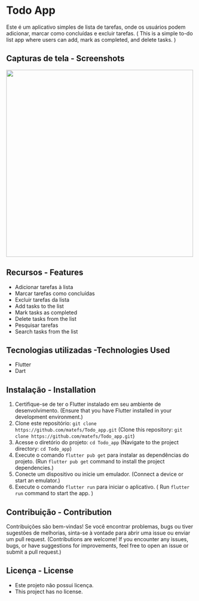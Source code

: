 # Todo App

Este é um aplicativo simples de lista de tarefas, onde os usuários podem adicionar, marcar como concluídas e excluir tarefas. (
This is a simple to-do list app where users can add, mark as completed, and delete tasks. )


## Capturas de tela - Screenshots 
<img src='https://github.com/matefs/Todo_app/assets/30128774/4d1359c6-0b61-43e4-b8f1-83dbf28d28a5' width='500'/>
 


## Recursos - Features

- Adicionar tarefas à lista
- Marcar tarefas como concluídas
- Excluir tarefas da lista
- Add tasks to the list
- Mark tasks as completed
- Delete tasks from the list
- Pesquisar tarefas
- Search tasks from the list



## Tecnologias utilizadas -Technologies Used

- Flutter
- Dart

## Instalação - Installation


1. Certifique-se de ter o Flutter instalado em seu ambiente de desenvolvimento.
   (Ensure that you have Flutter installed in your development environment.)
2. Clone este repositório: `git clone https://github.com/matefs/Todo_app.git`
   (Clone this repository: `git clone https://github.com/matefs/Todo_app.git`)
3. Acesse o diretório do projeto: `cd Todo_app`
   (Navigate to the project directory: `cd Todo_app`)
4. Execute o comando `flutter pub get` para instalar as dependências do projeto.
   (Run `flutter pub get` command to install the project dependencies.)
5. Conecte um dispositivo ou inicie um emulador.
   (Connect a device or start an emulator.)
6. Execute o comando `flutter run` para iniciar o aplicativo.
   ( Run `flutter run` command to start the app. )

## Contribuição - Contribution

Contribuições são bem-vindas! Se você encontrar problemas, bugs ou tiver sugestões de melhorias, sinta-se à vontade para abrir uma issue ou enviar um pull request.
(Contributions are welcome! If you encounter any issues, bugs, or have suggestions for improvements, feel free to open an issue or submit a pull request.)

## Licença - License
- Este projeto não possui licença. 
- This project has no license.

